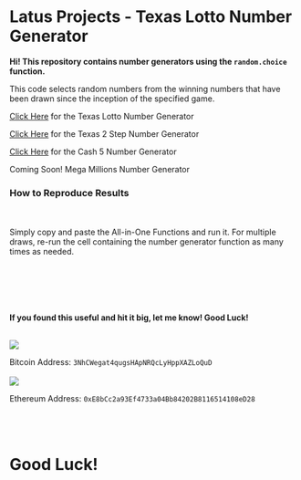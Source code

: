 # Latus Projects - Texas Lotto Number Generator
**Hi! This repository contains number generators using the ```random.choice``` function.**

This code selects random numbers from the winning numbers that have been drawn since the inception of the specified game. 

[Click Here](https://github.com/AI-Gomez/latus-projects-lottery/blob/master/Lotto_Texas.ipynb) for the Texas Lotto Number Generator

[Click Here](https://github.com/AI-Gomez/latus-projects-lottery/blob/master/TX2step.ipynb) for the Texas 2 Step Number Generator

[Click Here](https://github.com/AI-Gomez/latus-projects-lottery/blob/master/cash_five.ipynb) for the Cash 5 Number Generator

Coming Soon! Mega Millions Number Generator

### How to Reproduce Results
<br/><br/>
Simply copy and paste the All-in-One Functions and run it. For multiple draws, re-run the cell containing the number generator function as many times as needed.
<br/><br/>
<br/><br/>
<br/><br/>

**If you found this useful and hit it big, let me know! Good Luck!**
<br/><br/>

![](https://www.gpg4win.org/img/bitcoin-logo.png)

Bitcoin Address: ```3NhCWegat4qugsHApNRQcLyHppXAZLoQuD```
<br/><br/>
![](https://bitcoinist.com/wp-content/uploads/2017/06/eth-logo.jpg)

Ethereum Address: ```0xE8bCc2a93Ef4733a04Bb84202B8116514108eD28```
<br/><br/>
<br/><br/>

# Good Luck!
